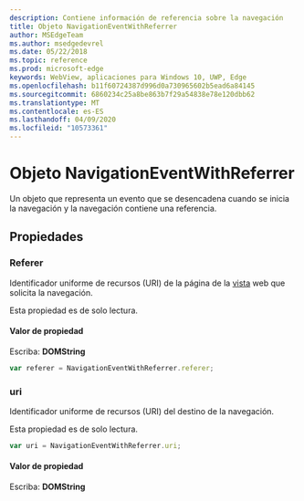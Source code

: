 ```yaml
---
description: Contiene información de referencia sobre la navegación
title: Objeto NavigationEventWithReferrer
author: MSEdgeTeam
ms.author: msedgedevrel
ms.date: 05/22/2018
ms.topic: reference
ms.prod: microsoft-edge
keywords: WebView, aplicaciones para Windows 10, UWP, Edge
ms.openlocfilehash: b11f60724387d996d0a730965602b5ead6a84145
ms.sourcegitcommit: 6860234c25a8be863b7f29a54838e78e120dbb62
ms.translationtype: MT
ms.contentlocale: es-ES
ms.lasthandoff: 04/09/2020
ms.locfileid: "10573361"
---
```

# Objeto NavigationEventWithReferrer

Un objeto que representa un evento que se desencadena cuando se inicia la navegación y la navegación contiene una referencia.

## Propiedades

### Referer

Identificador uniforme de recursos (URI) de la página de la [vista](../webview.md) web que solicita la navegación.

Esta propiedad es de solo lectura.

#### Valor de propiedad
Escriba: **DOMString**


```js
var referer = NavigationEventWithReferrer.referer;
```

### uri

Identificador uniforme de recursos (URI) del destino de la navegación.

Esta propiedad es de solo lectura.

```js
var uri = NavigationEventWithReferrer.uri;
```

#### Valor de propiedad
Escriba: **DOMString**
